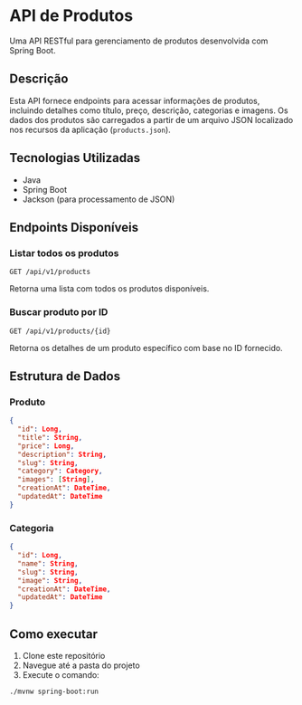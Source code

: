 # API de Produtos

Uma API RESTful para gerenciamento de produtos desenvolvida com Spring Boot.

## Descrição

Esta API fornece endpoints para acessar informações de produtos, incluindo detalhes como título, preço, descrição, categorias e imagens. Os dados dos produtos são carregados a partir de um arquivo JSON localizado nos recursos da aplicação (`products.json`).

## Tecnologias Utilizadas

- Java
- Spring Boot
- Jackson (para processamento de JSON)

## Endpoints Disponíveis

### Listar todos os produtos

```
GET /api/v1/products
```

Retorna uma lista com todos os produtos disponíveis.

### Buscar produto por ID

```
GET /api/v1/products/{id}
```

Retorna os detalhes de um produto específico com base no ID fornecido.

## Estrutura de Dados

### Produto

```json
{
  "id": Long,
  "title": String,
  "price": Long,
  "description": String,
  "slug": String,
  "category": Category,
  "images": [String],
  "creationAt": DateTime,
  "updatedAt": DateTime
}
```

### Categoria

```json
{
  "id": Long,
  "name": String,
  "slug": String,
  "image": String,
  "creationAt": DateTime,
  "updatedAt": DateTime
}
```

## Como executar

1. Clone este repositório
2. Navegue até a pasta do projeto
3. Execute o comando:

```bash
./mvnw spring-boot:run
```